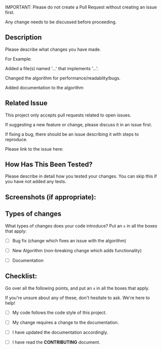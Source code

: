 IMPORTANT: Please do not create a Pull Request without creating an issue first.

Any change needs to be discussed before proceeding. 

## Description
Please describe what changes you have made.

For Example:

Added a file(s) named '...' that implements '...'.

Changed the algorithm for performance/readablity/bugs.

Added documentation to the algorithm


## Related Issue

This project only accepts pull requests related to open issues.

If suggesting a new feature or change, please discuss it in an issue first.

If fixing a bug, there should be an issue describing it with steps to reproduce.

Please link to the issue here:

## How Has This Been Tested?

Please describe in detail how you tested your changes.
You can skip this if you have not added any tests.

## Screenshots (if appropriate):

## Types of changes

What types of changes does your code introduce? Put an `x` in all the boxes that apply:

- [ ] Bug fix (change which fixes an issue with the algorithm)

- [ ] New Algorithm (non-breaking change which adds functionality)

- [ ] Documentation

## Checklist:
Go over all the following points, and put an `x` in all the boxes that apply.

If you're unsure about any of these, don't hesitate to ask. We're here to help!

- [ ] My code follows the code style of this project.

- [ ] My change requires a change to the documentation.

- [ ] I have updated the documentation accordingly.

- [ ] I have read the **CONTRIBUTING** document.

